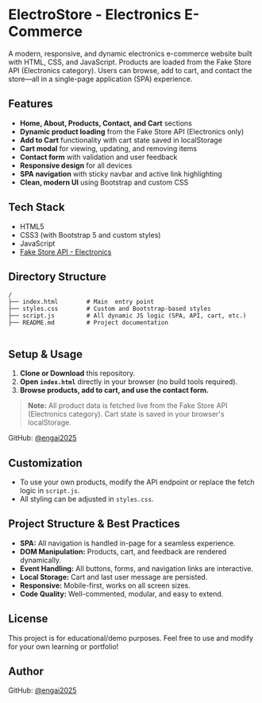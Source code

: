  # ElectroStore - Electronics E-Commerce  

A modern, responsive, and dynamic electronics e-commerce website built with HTML, CSS, and JavaScript. Products are loaded from the Fake Store API (Electronics category). Users can browse, add to cart, and contact the store—all in a single-page application (SPA) experience.

## Features

- **Home, About, Products, Contact, and Cart** sections
- **Dynamic product loading** from the Fake Store API (Electronics only)
- **Add to Cart** functionality with cart state saved in localStorage
- **Cart modal** for viewing, updating, and removing items
- **Contact form** with validation and user feedback
- **Responsive design** for all devices
- **SPA navigation** with sticky navbar and active link highlighting
- **Clean, modern UI** using Bootstrap and custom CSS

## Tech Stack

- HTML5
- CSS3 (with Bootstrap 5 and custom styles)
- JavaScript  
- [Fake Store API - Electronics](https://fakestoreapi.com/products/category/electronics)

## Directory Structure

```
/
├── index.html        # Main  entry point
├── styles.css        # Custom and Bootstrap-based styles
├── script.js         # All dynamic JS logic (SPA, API, cart, etc.)
├── README.md         # Project documentation
 
```

## Setup & Usage

1. **Clone or Download** this repository.
2. **Open `index.html`** directly in your browser (no build tools required).
3. **Browse products, add to cart, and use the contact form.**

> **Note:** All product data is fetched live from the Fake Store API (Electronics category). Cart state is saved in your browser's localStorage.

GitHub: [@engai2025](https://github.com/engai2025) 
## Customization

- To use your own products, modify the API endpoint or replace the fetch logic in `script.js`.
- All styling can be adjusted in `styles.css`.

## Project Structure & Best Practices

- **SPA:** All navigation is handled in-page for a seamless experience.
- **DOM Manipulation:** Products, cart, and feedback are rendered dynamically.
- **Event Handling:** All buttons, forms, and navigation links are interactive.
- **Local Storage:** Cart and last user message are persisted.
- **Responsive:** Mobile-first, works on all screen sizes.
- **Code Quality:** Well-commented, modular, and easy to extend.

## License

This project is for educational/demo purposes. Feel free to use and modify for your own learning or portfolio!

## Author

GitHub: [@engai2025](https://github.com/engai2025) 